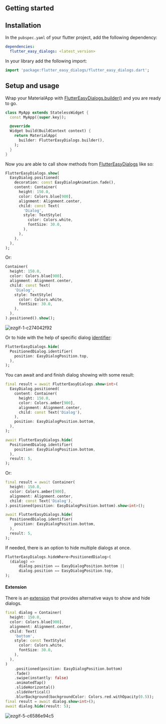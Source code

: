 ## Getting started
## Installation
In the `pubspec.yaml` of your flutter project, add the following dependency:

```yaml
dependencies:
  flutter_easy_dialogs: <latest_version>
```

In your library add the following import:

```dart
import 'package:flutter_easy_dialogs/flutter_easy_dialogs.dart';
```

## Setup and usage
 
Wrap your MaterialApp with [FlutterEasyDialogs.builder()](https://pub.dev/documentation/flutter_easy_dialogs/latest/flutter_easy_dialogs/FlutterEasyDialogs/builder-constant.html) and you are ready to go.

```dart
class MyApp extends StatelessWidget {
  const MyApp({super.key});

  @override
  Widget build(BuildContext context) {
    return MaterialApp(
      builder: FlutterEasyDialogs.builder(),
    );
  }
}
```

Now you are able to call show methods from [FlutterEasyDialogs](https://pub.dev/documentation/flutter_easy_dialogs/latest/flutter_easy_dialogs/FlutterEasyDialogs-class.html) like so:
```dart
FlutterEasyDialogs.show(
  EasyDialog.positioned(
    decoration: const EasyDialogAnimation.fade(),
    content: Container(
      height: 150.0,
      color: Colors.blue[900],
      alignment: Alignment.center,
      child: const Text(
        'Dialog',
        style: TextStyle(
          color: Colors.white,
          fontSize: 30.0,
        ),
      ),
    ),
  ),
);
```

Or:

```dart
Container(
  height: 150.0,
  color: Colors.blue[900],
  alignment: Alignment.center,
  child: const Text(
    'Dialog',
    style: TextStyle(
      color: Colors.white,
      fontSize: 30.0,
    ),
  ),
).positioned().show();
```

![ezgif-1-c274042f92](https://github.com/feduke-nukem/flutter_easy_dialogs/assets/72284940/2d632324-cb62-40b2-a757-bd9e96b8af4e)

Or to hide with the help of specific dialog [identifier](https://pub.dev/documentation/flutter_easy_dialogs/latest/flutter_easy_dialogs/EasyDialogIdentifier-class.html):

```dart
FlutterEasyDialogs.hide(
  PositionedDialog.identifier(
    position: EasyDialogPosition.top,
  ),
);
```

You can await and and finish dialog showing with some result:

```dart
final result = await FlutterEasyDialogs.show<int>(
  EasyDialog.positioned(
    content: Container(
      height: 150.0,
      color: Colors.amber[900],
      alignment: Alignment.center,
      child: const Text('Dialog'),
    ),
    position: EasyDialogPosition.bottom,
  ),
);

await FlutterEasyDialogs.hide(
  PositionedDialog.identifier(
    position: EasyDialogPosition.bottom,
  ),
  result: 5,
);
```

Or:

```dart
final result = await Container(
  height: 150.0,
  color: Colors.amber[900],
  alignment: Alignment.center,
  child: const Text('Dialog'),
).positioned(position: EasyDialogPosition.bottom).show<int>();

await FlutterEasyDialogs.hide(
  PositionedDialog.identifier(
    position: EasyDialogPosition.bottom,
  ),
  result: 5,
);
```

If needed, there is an option to hide multiple dialogs at once.

```dart
FlutterEasyDialogs.hideWhere<PositionedDialog>(
  (dialog) =>
      dialog.position == EasyDialogPosition.bottom ||
      dialog.position == EasyDialogPosition.top,
);
```

#### Extension

There is an [extension](https://pub.dev/documentation/flutter_easy_dialogs/latest/flutter_easy_dialogs/EasyDialogsX.html) that provides alternative ways to show and hide dialogs.

```dart
final dialog = Container(
  height: 150.0,
  color: Colors.blue[900],
  alignment: Alignment.center,
  child: Text(
    'bottom',
    style: const TextStyle(
      color: Colors.white,
      fontSize: 30.0,
    ),
  ),
)
    .positioned(position: EasyDialogPosition.bottom)
    .fade()
    .swipe(instantly: false)
    .animatedTap()
    .slideHorizontal()
    .slideVertical()
    .blurBackground(backgroundColor: Colors.red.withOpacity(0.5));
final result = await dialog.show<int>();
await dialog.hide(result: 5);
```

![ezgif-5-c6586e94c5](https://github.com/feduke-nukem/flutter_easy_dialogs/assets/72284940/5969da40-0d3f-4cb0-8aa3-e166bbe11b6d)

